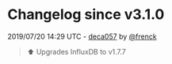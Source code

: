 # Changelog since v3.1.0

2019/07/20 14:29 UTC - [deca057](https://github.com/hassio-addons/addon-influxdb/commit/deca05797ed18881e8ee4ac6fbb168295f228fff) by [@frenck](https://github.com/frenck)
> :arrow_up: Upgrades InfluxDB to v1.7.7 

